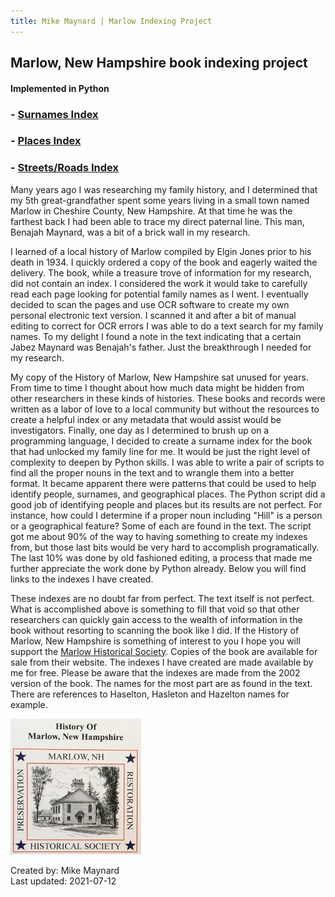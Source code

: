 ```yaml
---
title: Mike Maynard | Marlow Indexing Project
---
```

## Marlow, New Hampshire book indexing project
#### Implemented in Python

### - [Surnames Index](Surname.txt)
### - [Places Index](Places.txt)
### - [Streets/Roads Index](Streets.txt)

Many years ago I was researching my family history, and I determined that my 5th great-grandfather spent some years living in a small town named Marlow in Cheshire County, New Hampshire. At that time he was the farthest back I had been able to trace my direct paternal line.  This man, Benajah Maynard, was a bit of a brick wall in my research.

I learned of a local history of Marlow compiled by Elgin Jones prior to his death in 1934. I quickly ordered a copy of the book and eagerly waited the delivery.  The book, while a treasure trove of information for my research, did not contain an index. I considered the work it would take to carefully read each page looking for potential family names as I went. I eventually decided to scan the pages and use OCR software to create my own personal electronic text version.  I scanned it and after a bit of manual editing to correct for OCR errors I was able to do a text search for my family names.  To my delight I found a note in the text indicating that a certain Jabez Maynard was Benajah's father.  Just the breakthrough I needed for my research.

My copy of the History of Marlow, New Hampshire sat unused for years.  From time to time I thought about how much data might be hidden from other researchers in these kinds of histories.  These books and records were written as a labor of love to a local community but without the resources to create a helpful index or any metadata that would assist would be investigators. Finally, one day as I determined to brush up on a programming language,  I decided to create a surname index for the book that had unlocked my family line for me.  It would be just the right level of complexity to deepen by Python skills.  I was able to write a pair of scripts to find all the proper nouns in the text and to wrangle them into a better format. It became apparent there were patterns that could be used to help identify people, surnames, and geographical places. The Python script did a good job of identifying people and places but its results are not perfect. For instance, how could I determine if a proper noun including "Hill" is a person or a geographical feature? Some of each are found in the text.  The script got me about 90% of the way to having something to create my indexes from, but those last bits would be very hard to accomplish programatically.  The last 10% was done by old fashioned editing, a process that made me further appreciate the work done by Python already. Below you will find links to the indexes I have created.



These indexes are no doubt far from perfect. The text itself is not perfect. What is accomplished above is something to fill that void so that other researchers can quickly gain access to the wealth of information in the book without resorting to scanning the book like I did.  If the History of Marlow, New Hampshire is something of interest to you I hope you will support the [Marlow Historical Society](http://www.marlownewhampshire.org/marlow-historical-society.php).  Copies of the book are available for sale from their website.  The indexes I have created are made available by me for free. Please be aware that the indexes are made from the 2002 version of the book. The names for the most part are as found in the text. There are references to Haselton, Hasleton and Hazelton names for example.

![History of Marlow cover picture](marlow_cover.png)

Created by:  Mike Maynard<BR>
Last updated:  2021-07-12<BR>

